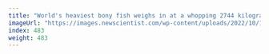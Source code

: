 ```yaml
---
title: "World's heaviest bony fish weighs in at a whopping 2744 kilograms"
imageUrl: "https://images.newscientist.com/wp-content/uploads/2022/10/14135900/SEI_129417405.jpg?width=600"
index: 483
weight: 483
---
```

